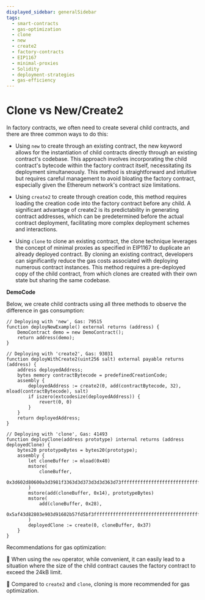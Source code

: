 ```yaml
---
displayed_sidebar: generalSidebar
tags:
  - smart-contracts
  - gas-optimization
  - clone
  - new
  - create2
  - factory-contracts
  - EIP1167
  - minimal-proxies
  - Solidity
  - deployment-strategies
  - gas-efficiency
---
```


# Clone vs New/Create2

In factory contracts, we often need to create several child contracts, and there are three common ways to do this:

- Using `new` to create through an existing contract, the new keyword allows for the instantiation of child contracts directly through an existing contract's codebase. This approach involves incorporating the child contract's bytecode within the factory contract itself, necessitating its deployment simultaneously. This method is straightforward and intuitive but requires careful management to avoid bloating the factory contract, especially given the Ethereum network's contract size limitations.
  
- Using `create2` to create through creation code, this method requires loading the creation code into the factory contract before any child. A significant advantage of create2 is its predictability in generating contract addresses, which can be predetermined before the actual contract deployment, facilitating more complex deployment schemes and interactions.
  
- Using `clone` to clone an existing contract, the clone technique leverages the concept of minimal proxies as specified in EIP1167 to duplicate an already deployed contract. By cloning an existing contract, developers can significantly reduce the gas costs associated with deploying numerous contract instances. This method requires a pre-deployed copy of the child contract, from which clones are created with their own state but sharing the same codebase.

**DemoCode**

Below, we create child contracts using all three methods to observe the difference in gas consumption:

```solidity
// Deploying with 'new', Gas: 79515
function deployNewExample() external returns (address) {
    DemoContract demo = new DemoContract();
    return address(demo);
}

// Deploying with 'create2', Gas: 93031
function deployWithCreate2(uint256 salt) external payable returns (address) {
    address deployedAddress;
    bytes memory contractBytecode = predefinedCreationCode;
    assembly {
        deployedAddress := create2(0, add(contractBytecode, 32), mload(contractBytecode), salt)
        if iszero(extcodesize(deployedAddress)) {
            revert(0, 0)
        }
    }
    return deployedAddress;
}

// Deploying with 'clone', Gas: 41493
function deployClone(address prototype) internal returns (address deployedClone) {
    bytes20 prototypeBytes = bytes20(prototype);
    assembly {
        let cloneBuffer := mload(0x40)
        mstore(
            cloneBuffer,
            0x3d602d80600a3d3981f3363d3d373d3d3d363d73ffffffffffffffffffffffffffffffffffffffff
        )
        mstore(add(cloneBuffer, 0x14), prototypeBytes)
        mstore(
            add(cloneBuffer, 0x28),
            0x5af43d82803e903d91602b57fd5bf3ffffffffffffffffffffffffffffffffffffffff
        )
        deployedClone := create(0, cloneBuffer, 0x37)
    }
}
```

Recommendations for gas optimization:

🌟 When using the `new` operator, while convenient, it can easily lead to a situation where the size of the child contract causes the factory contract to exceed the 24kB limit. 

🌟 Compared to `create2` and `clone`, cloning is more recommended for gas optimization.

